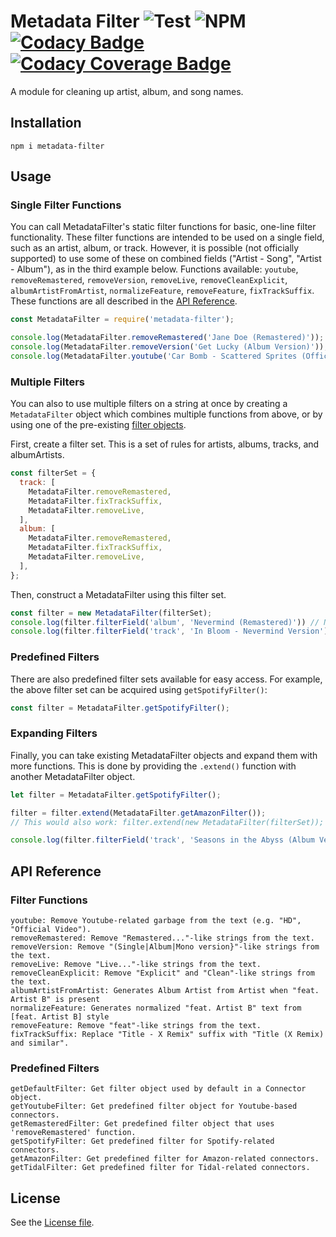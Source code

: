 # Metadata Filter ![Test][WorkflowBadge] ![NPM][NpmBadge] [![Codacy Badge][CodacyBadge]][Codacy] [![Codacy Coverage Badge][CodacyCoverageBadge]][Codacy]

A module for cleaning up artist, album, and song names.

## Installation
```
npm i metadata-filter
```

## Usage

### Single Filter Functions
You can call MetadataFilter's static filter functions for basic, one-line filter functionality. These filter functions are intended to be used on a single field, such as an artist, album, or track. However, it is possible (not officially supported) to use some of these on combined fields ("Artist - Song", "Artist - Album"), as in the third example below.
Functions available: `youtube`, `removeRemastered`, `removeVersion`, `removeLive`, `removeCleanExplicit`, `albumArtistFromArtist`, `normalizeFeature`, `removeFeature`, `fixTrackSuffix`. These functions are all described in the [API Reference](#api-reference).

```javascript
const MetadataFilter = require('metadata-filter');

console.log(MetadataFilter.removeRemastered('Jane Doe (Remastered)')); // Jane Doe
console.log(MetadataFilter.removeVersion('Get Lucky (Album Version)')); // Get Lucky
console.log(MetadataFilter.youtube('Car Bomb - Scattered Sprites (Official Music Video)')); // Car Bomb - Scattered Sprites
```

### Multiple Filters
You can also to use multiple filters on a string at once by creating a `MetadataFilter` object which combines multiple functions from above, or by using one of the pre-existing [filter objects](#predefined-filter-sets).

First, create a filter set. This is a set of rules for artists, albums, tracks, and albumArtists.
```javascript
const filterSet = {
  track: [
    MetadataFilter.removeRemastered,
    MetadataFilter.fixTrackSuffix,
    MetadataFilter.removeLive,
  ],
  album: [
    MetadataFilter.removeRemastered,
    MetadataFilter.fixTrackSuffix,
    MetadataFilter.removeLive,
  ],
};
```

Then, construct a MetadataFilter using this filter set.
```javascript
const filter = new MetadataFilter(filterSet);
console.log(filter.filterField('album', 'Nevermind (Remastered)')) // Nevermind
console.log(filter.filterField('track', 'In Bloom - Nevermind Version')) // In Bloom
```

### Predefined Filters
There are also predefined filter sets available for easy access. For example, the above filter set can be acquired using `getSpotifyFilter()`:

```javascript
const filter = MetadataFilter.getSpotifyFilter();
```

### Expanding Filters
Finally, you can take existing MetadataFilter objects and expand them with more functions. This is done by providing the `.extend()` function with another MetadataFilter object.

```javascript
let filter = MetadataFilter.getSpotifyFilter();

filter = filter.extend(MetadataFilter.getAmazonFilter());
// This would also work: filter.extend(new MetadataFilter(filterSet));

console.log(filter.filterField('track', 'Seasons in the Abyss (Album Version)')); // Seasons in the Abyss

```

## API Reference

### Filter Functions
```
youtube: Remove Youtube-related garbage from the text (e.g. "HD", "Official Video").
removeRemastered: Remove "Remastered..."-like strings from the text.
removeVersion: Remove "(Single|Album|Mono version}"-like strings from the text.
removeLive: Remove "Live..."-like strings from the text.
removeCleanExplicit: Remove "Explicit" and "Clean"-like strings from the text.
albumArtistFromArtist: Generates Album Artist from Artist when "feat. Artist B" is present
normalizeFeature: Generates normalized "feat. Artist B" text from [feat. Artist B] style
removeFeature: Remove "feat"-like strings from the text.
fixTrackSuffix: Replace "Title - X Remix" suffix with "Title (X Remix) and similar".
```

### Predefined Filters
```
getDefaultFilter: Get filter object used by default in a Connector object.
getYoutubeFilter: Get predefined filter object for Youtube-based connectors.
getRemasteredFilter: Get predefined filter object that uses 'removeRemastered' function.
getSpotifyFilter: Get predefined filter for Spotify-related connectors.
getAmazonFilter: Get predefined filter for Amazon-related connectors.
getTidalFilter: Get predefined filter for Tidal-related connectors.
```

## License
See the [License file](LICENSE.md).



<!-- Badges -->
[WorkflowBadge]: https://github.com/web-scrobbler/metadata-filter/workflows/Test/badge.svg
[NpmBadge]: https://img.shields.io/npm/v/metadata-filter
[CodacyBadge]: https://api.codacy.com/project/badge/Grade/100b50dc21664ce6bc591c28b73d6892
[CodacyCoverageBadge]: https://api.codacy.com/project/badge/Coverage/100b50dc21664ce6bc591c28b73d6892

<!-- Related pages -->
[Codacy]: https://app.codacy.com/project/web-scrobbler/metadata-filter/dashboard